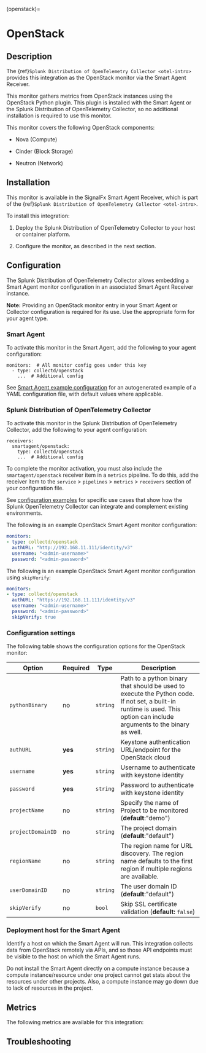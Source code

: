 (openstack)=

# OpenStack

<meta name="description" content="Documentation on the openstack monitor">


## Description

The {ref}`Splunk Distribution of OpenTelemetry Collector <otel-intro>` provides this integration as the OpenStack monitor via the Smart Agent Receiver.

This monitor gathers metrics from OpenStack instances using the OpenStack Python plugin. This plugin is installed with the Smart Agent or the Splunk Distribution of OpenTelemetry Collector, so no additional installation is required to use this monitor.

This monitor covers the following OpenStack components:

* Nova (Compute)

* Cinder (Block Storage)

* Neutron (Network)


## Installation

This monitor is available in the SignalFx Smart Agent Receiver, which is part of the {ref}`Splunk Distribution of OpenTelemetry Collector <otel-intro>`.

To install this integration:

1. Deploy the Splunk Distribution of OpenTelemetry Collector to your host or container platform.

2. Configure the monitor, as described in the next section.


## Configuration

The Splunk Distribution of OpenTelemetry Collector allows embedding a Smart Agent monitor configuration in an associated Smart Agent Receiver instance.

**Note:** Providing an OpenStack monitor entry in your Smart Agent or Collector configuration is required for its use. Use the appropriate form for your agent type.

### Smart Agent

To activate this monitor in the Smart Agent, add the following to your agent configuration:

```
monitors:  # All monitor config goes under this key
  - type: collectd/openstack
    ...  # Additional config
```

See <a href="https://docs.splunk.com/Observability/gdi/smart-agent/smart-agent-resources.html#configure-the-smart-agent" target="_blank">Smart Agent example configuration</a> for an autogenerated example of a YAML configuration file, with default values where applicable.

### Splunk Distribution of OpenTelemetry Collector

To activate this monitor in the Splunk Distribution of OpenTelemetry Collector, add the following to your agent configuration:

```
receivers:
  smartagent/openstack:
    type: collectd/openstack
    ...  # Additional config
```

To complete the monitor activation, you must also include the `smartagent/openstack` receiver item in a `metrics` pipeline. To do this, add the receiver item to the `service` > `pipelines` > `metrics` > `receivers` section of your configuration file.

See <a href="https://github.com/signalfx/splunk-otel-collector/tree/main/examples" target="_blank">configuration examples</a> for specific use cases that show how the Splunk OpenTelemetry Collector can integrate and complement existing environments.

The following is an example OpenStack Smart Agent monitor configuration:

```yaml
monitors:
- type: collectd/openstack
  authURL: "http://192.168.11.111/identity/v3"
  username: "<admin-username>"
  password: "<admin-password>"
```

The following is an example OpenStack Smart Agent monitor configuration using `skipVerify`:

```yaml
monitors:
- type: collectd/openstack
  authURL: "https://192.168.11.111/identity/v3"
  username: "<admin-username>"
  password: "<admin-password>"
  skipVerify: true
```

### Configuration settings

The following table shows the configuration options for the OpenStack monitor:

| Option | Required | Type | Description |
| --- | --- | --- | --- |
| `pythonBinary` | no | `string` | Path to a python binary that should be used to execute the Python code. If not set, a built-in runtime is used.  This option can include arguments to the binary as well. |
| `authURL` | **yes** | `string` | Keystone authentication URL/endpoint for the OpenStack cloud |
| `username` | **yes** | `string` | Username to authenticate with keystone identity |
| `password` | **yes** | `string` | Password to authenticate with keystone identity |
| `projectName` | no | `string` | Specify the name of Project to be monitored (**default**:"demo") |
| `projectDomainID` | no | `string` | The project domain (**default**:"default") |
| `regionName` | no | `string` | The region name for URL discovery. The region name defaults to the first region if multiple regions are available. |
| `userDomainID` | no | `string` | The user domain ID (**default**:"default") |
| `skipVerify` | no | `bool` | Skip SSL certificate validation (**default:** `false`) |


### Deployment host for the Smart Agent

Identify a host on which the Smart Agent will run. This integration collects data from OpenStack remotely via APIs, and so those API endpoints must be visible to the host on which the Smart Agent runs.

Do not install the Smart Agent directly on a compute instance because a compute instance/resource under one project cannot get stats about the resources under other projects. Also, a compute instance may go down due to lack of resources in the project.


## Metrics

The following metrics are available for this integration:

<div class="metrics-yaml" url="https://raw.githubusercontent.com/signalfx/integrations/master/openstack/metrics.yaml"></div>

## Troubleshooting

```{include} /_includes/troubleshooting.md
```
